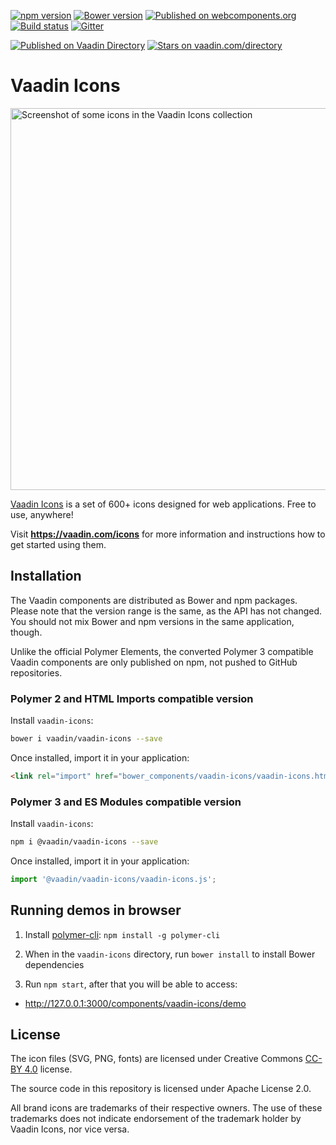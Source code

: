 [![npm version](https://badgen.net/npm/v/@vaadin/vaadin-icons)](https://www.npmjs.com/package/@vaadin/vaadin-icons)
[![Bower version](https://badgen.net/github/release/vaadin/vaadin-icons)](https://github.com/vaadin/vaadin-icons/releases)
[![Published on webcomponents.org](https://img.shields.io/badge/webcomponents.org-published-blue.svg)](https://www.webcomponents.org/element/vaadin/vaadin-icons)
[![Build status](https://travis-ci.org/vaadin/vaadin-icons.svg?branch=master)](https://travis-ci.org/vaadin/vaadin-icons)
[![Gitter](https://badges.gitter.im/Join%20Chat.svg)](https://gitter.im/vaadin/web-components?utm_source=badge&utm_medium=badge&utm_campaign=pr-badge)

[![Published on Vaadin Directory](https://img.shields.io/badge/Vaadin%20Directory-published-00b4f0.svg)](https://vaadin.com/directory/component/vaadinvaadin-icons)
[![Stars on vaadin.com/directory](https://img.shields.io/vaadin-directory/star/vaadinvaadin-icons.svg)](https://vaadin.com/directory/component/vaadinvaadin-icons)

# Vaadin Icons

[<img src="https://raw.github.com/vaadin/vaadin-icons/master/screenshot.png" width="611" alt="Screenshot of some icons in the Vaadin Icons collection" />](https://vaadin.com/icons)


[Vaadin Icons](https://vaadin.com/icons) is a set of 600+ icons designed for web applications. Free to use, anywhere!

Visit **https://vaadin.com/icons** for more information and instructions how to get started using them.

## Installation

The Vaadin components are distributed as Bower and npm packages.
Please note that the version range is the same, as the API has not changed.
You should not mix Bower and npm versions in the same application, though.

Unlike the official Polymer Elements, the converted Polymer 3 compatible Vaadin components
are only published on npm, not pushed to GitHub repositories.

### Polymer 2 and HTML Imports compatible version

Install `vaadin-icons`:

```sh
bower i vaadin/vaadin-icons --save
```

Once installed, import it in your application:

```html
<link rel="import" href="bower_components/vaadin-icons/vaadin-icons.html">
```

### Polymer 3 and ES Modules compatible version

Install `vaadin-icons`:

```sh
npm i @vaadin/vaadin-icons --save
```

Once installed, import it in your application:

```js
import '@vaadin/vaadin-icons/vaadin-icons.js';
```


## Running demos in browser

1. Install [polymer-cli](https://www.npmjs.com/package/polymer-cli): `npm install -g polymer-cli`

1. When in the `vaadin-icons` directory, run `bower install` to install Bower dependencies

1. Run `npm start`, after that you will be able to access:

  - http://127.0.0.1:3000/components/vaadin-icons/demo


## License

The icon files (SVG, PNG, fonts) are licensed under Creative Commons [CC-BY 4.0](https://creativecommons.org/licenses/by/4.0/) license.

The source code in this repository is licensed under Apache License 2.0.

All brand icons are trademarks of their respective owners.
The use of these trademarks does not indicate endorsement of the trademark holder by Vaadin Icons, nor vice versa.
